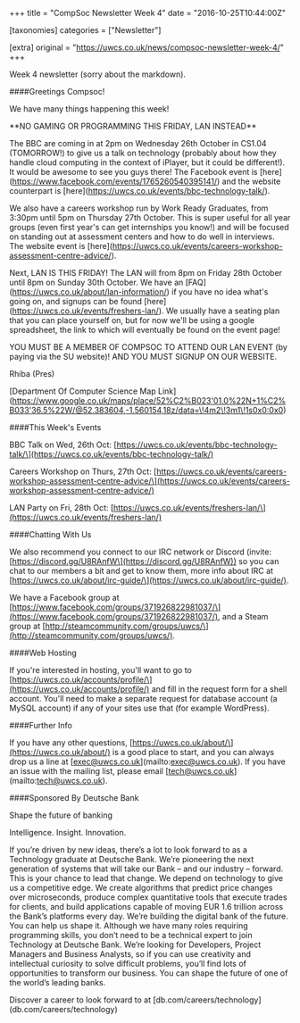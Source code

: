+++
title = "CompSoc Newsletter Week 4"
date = "2016-10-25T10:44:00Z"

[taxonomies]
categories = ["Newsletter"]

[extra]
original = "https://uwcs.co.uk/news/compsoc-newsletter-week-4/"
+++

<p>Week 4 newsletter (sorry about the markdown).</p>

<!-- more -->

\#\#\#\#Greetings Compsoc\!

  

We have many things happening this week\!

  

\*\*NO GAMING OR PROGRAMMING THIS FRIDAY, LAN INSTEAD\*\*

  

The BBC are coming in at 2pm on Wednesday 26th October in CS1.04 (TOMORROW\!) to give us a talk on technology (probably about how they handle cloud computing in the context of iPlayer, but it could be different\!). It would be awesome to see you guys there\! The Facebook event is \[here\](https://www.facebook.com/events/1765260540395141/) and the website counterpart is \[here\](https://uwcs.co.uk/events/bbc-technology-talk/). 

  

We also have a careers workshop run by Work Ready Graduates, from 3:30pm until 5pm on Thursday 27th October. This is super useful for all year groups (even first year's can get internships you know\!) and will be focused on standing out at assessment centers and how to do well in interviews. The website event is \[here\](https://uwcs.co.uk/events/careers-workshop-assessment-centre-advice/).

  

Next, LAN IS THIS FRIDAY\! The LAN will from 8pm on Friday 28th October until 8pm on Sunday 30th October. We have an \[FAQ\](https://uwcs.co.uk/about/lan-information/) if you have no idea what's going on, and signups can be found \[here\](https://uwcs.co.uk/events/freshers-lan/). We usually have a seating plan that you can place yourself on, but for now we'll be using a google spreadsheet, the link to which will eventually be found on the event page\!

  

YOU MUST BE A MEMBER OF COMPSOC TO ATTEND OUR LAN EVENT (by paying via the SU website)\! AND YOU MUST SIGNUP ON OUR WEBSITE.

  

Rhiba (Pres)

  

\[Department Of Computer Science Map Link\](https://www.google.co.uk/maps/place/52%C2%B023'01.0%22N+1%C2%B033'36.5%22W/@52.383604,-1.560154,18z/data=\!4m2\!3m1\!1s0x0:0x0)

  

\#\#\#\#This Week's Events

  

BBC Talk on Wed, 26th Oct: \[https://uwcs.co.uk/events/bbc-technology-talk/\](https://uwcs.co.uk/events/bbc-technology-talk/)

  

Careers Workshop on Thurs, 27th Oct: \[https://uwcs.co.uk/events/careers-workshop-assessment-centre-advice/\](https://uwcs.co.uk/events/careers-workshop-assessment-centre-advice/)

  

LAN Party on Fri, 28th Oct: \[https://uwcs.co.uk/events/freshers-lan/\](https://uwcs.co.uk/events/freshers-lan/)

  

\#\#\#\#Chatting With Us

  

We also recommend you connect to our IRC network or Discord (invite: \[https://discord.gg/U8RAnfW\](https://discord.gg/U8RAnfW)) so you can chat to our members a bit and get to know them, more info about IRC at \[https://uwcs.co.uk/about/irc-guide/\](https://uwcs.co.uk/about/irc-guide/).

  

We have a Facebook group at \[https://www.facebook.com/groups/371926822981037/\](https://www.facebook.com/groups/371926822981037/), and a Steam group at \[http://steamcommunity.com/groups/uwcs/\](http://steamcommunity.com/groups/uwcs/).

  

\#\#\#\#Web Hosting

  

If you're interested in hosting, you'll want to go to \[https://uwcs.co.uk/accounts/profile/\](https://uwcs.co.uk/accounts/profile/) and fill in the request form for a shell account. You'll need to make a separate request for database account (a MySQL account) if any of your sites use that (for example WordPress).

  

\#\#\#\#Further Info

  

If you have any other questions, \[https://uwcs.co.uk/about/\](https://uwcs.co.uk/about/) is a good place to start, and you can always drop us a line at \[exec@uwcs.co.uk\](mailto:exec@uwcs.co.uk). If you have an issue with the mailing list, please email \[tech@uwcs.co.uk\](mailto:tech@uwcs.co.uk).

  

\#\#\#\#Sponsored By Deutsche Bank

  

Shape the future of banking

  

Intelligence. Insight. Innovation.

  

If you’re driven by new ideas, there’s a lot to look forward to as a Technology graduate at Deutsche Bank. We’re pioneering the next generation of systems that will take our Bank – and our industry – forward. This is your chance to lead that change. We depend on technology to give us a competitive edge. We create algorithms that predict price changes over microseconds, produce complex quantitative tools that execute trades for clients, and build applications capable of moving EUR 1.6 trillion across the Bank’s platforms every day. We’re building the digital bank of the future. You can help us shape it. Although we have many roles requiring programming skills, you don’t need to be a technical expert to join Technology at Deutsche Bank. We’re looking for Developers, Project Managers and Business Analysts, so if you can use creativity and intellectual curiosity to solve difficult problems, you’ll find lots of opportunities to transform our business. You can shape the future of one of the world’s leading banks.

  

Discover a career to look forward to at \[db.com/careers/technology\](db.com/careers/technology)

